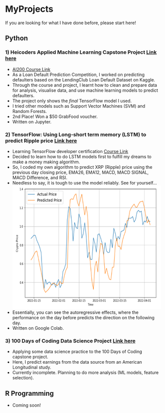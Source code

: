 # MyProjects
If you are looking for what I have done before, please start here!

## Python
### 1) Heicoders Applied Machine Learning Capstone Project <a href="https://github.com/JeremyPanalytics/MyProjects/blob/main/Jeremy_Pan_Capstone.ipynb"> Link here <a>
- <a href="https://heicodersacademy.com/AI200-applied-machine-learning-course"> AI200 Course Link </a>
- As a Loan Default Prediction Competition, I worked on predicting defaulters based on the LendingClub Loan Default Dataset on Kaggle.
- Through the course and project, I learnt how to clean and prepare data for analysis, visualise data, and use machine learning models to predict defaulters.
- The project only shows the *final* TensorFlow model I used. 
- I tried other models such as Support Vector Machines (SVM) and Random Forests.
- 2nd Place! Won a $50 GrabFood voucher.
- Written on Jupyter.

### 2) TensorFlow: Using Long-short term memory (LSTM) to predict Ripple price <a href="https://github.com/JeremyPanalytics/MyProjects/blob/main/timeseries_analysis_lstm.ipynb"> Link here </a>
  <ul>
<li> Learning TensorFlow developer certification <a href="https://www.udemy.com/join/login-popup/?next=/course/tensorflow-developer-certificate-machine-learning-zero-to-mastery/learn/lecture/25109862#overview"> Course Link </a>
<li> Decided to learn how to do LSTM models first to fulfill my dreams to make a money making algorithm.
<li> So, I coded my own algorithm to predict XRP (Ripple) price using the previous day closing price, EMA26, EMA12, MACD, MACD SIGNAL,	MACD Difference, and RSI.
<li> Needless to say, it is tough to use the model reliably. See for yourself...
<img src="Timeseries_XRP.png" width = 550 height = 400>
<li> Essentially, you can see the autoregressive effects, where the performance on the day before predicts the direction on the following day.  
<li> Written on Google Colab.
  </ul>
  
### 3) 100 Days of Coding Data Science Project <a href = "https://github.com/JeremyPanalytics/MyProjects/blob/main/100%20days%20of%20code%20Data%20Science%20Capstone.ipynb"> Link here </a>
<ul>
  <li> Applying some data science practice to the 100 Days of Coding capstone project.
  <li> Here, I predict earnings from the data source from an American Longitudinal study.
  <li> Currently incomplete. Planning to do more analysis (ML models, feature selection). 
</ul>
  
## R Programming
- Coming soon!
